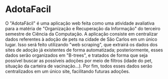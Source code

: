 # AdotaFacil

O "AdotaFácil" é uma aplicação web feita como uma atividade avaliativa para a matéria de "Organização e Recuperação da Informação" do terceiro semestre de Ciência da Computação. A aplicação consiste em centralizar dados referentes à adoção de pets na cidade de São Carlos em um único lugar. Isso será feito utilizando "web scraping", que extrairá os dados dos sites de adoção já existentes de forma automatizada; posteriormente, esses dados serão organizados em "B-trees", e tratados de forma que seja possível buscar as possíveis adoções por meio de filtros (idade do pet, situação da carteira de vacinação...). Por fim, todos esses dados serão centralizados em um único site, facilitando futuras adoções.
